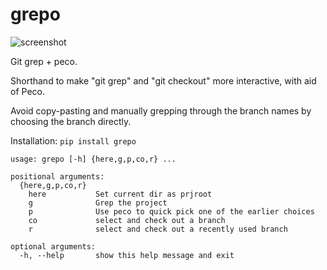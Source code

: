 # grepo

![screenshot](https://cloud.githubusercontent.com/assets/557579/12301809/ac1faf54-ba2a-11e5-8efa-4d851df34f76.png
)

Git grep + peco.

Shorthand to make "git grep" and "git checkout" more interactive, with aid of Peco.

Avoid copy-pasting and manually grepping through the branch names by choosing the branch
directly.

Installation: `pip install grepo`

```
usage: grepo [-h] {here,g,p,co,r} ...

positional arguments:
  {here,g,p,co,r}
    here           Set current dir as prjroot
    g              Grep the project
    p              Use peco to quick pick one of the earlier choices
    co             select and check out a branch
    r              select and check out a recently used branch

optional arguments:
  -h, --help       show this help message and exit
```
